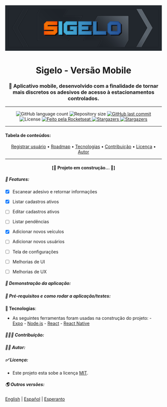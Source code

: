 # ![logo-1](https://github.com/im-ramon/app_Sigelo/blob/master/src/assets/logo-git.jpg?raw=true)



<h1 align="center">Sigelo - Versão Mobile </h1></hr>


<h3 align="center">📱 Aplicativo mobile, desenvolvido com a finalidade de tornar mais discretos os adesivos de acesso à estacionamentos controlados.</h3></hr>

------

<p align="center">
  <img alt="GitHub language count" src="https://img.shields.io/github/languages/count/im-ramon/app_Sigelo?color=%2304D361">

  <img alt="Repository size" src="https://img.shields.io/github/repo-size/im-ramon/app_Sigelo">

  <a href="https://github.com/ im-ramon/app_Sigelo/commits/master">
    <img alt="GitHub last commit" src="https://img.shields.io/github/last-commit/im-ramon/app_Sigelo">
  </a>
    
   <img alt="License" src="https://img.shields.io/badge/license-MIT-brightgreen">

  <a href="https://rocketseat.com.br">
    <img alt="Feito pela Rocketseat" src="https://img.shields.io/badge/dev-Ramon%20Oliveira-%237519C1">
  </a>

  <a href="#link">
    <img alt="Stargazers" src="https://img.shields.io/badge/Blog-Ramon%20Oliveira-%237159c1?style=flat&logo=ghost">
    </a>

   <a href="https://github.com/ im-ramon/app_Sigelo/stargazers">
    <img alt="Stargazers" src="https://img.shields.io/github/stars/im-ramon/app_Sigelo?style=social">
  </a>

</p>

------

<h4>
    Tabela de conteúdos: 
</h4>

<p align="center">  <a href="#objetivo">Registrar usuário</a> •  <a href="#roadmap">Roadmap</a> •   <a href="#tecnologias">Tecnologias</a> •   <a href="#contribuicao">Contribuição</a> •   <a href="#licenc-a">Licença</a> •   <a href="#autor">Autor</a> </p>

------

<h4 align="center">
    [🚧 Projeto em construção...  🚧]
    </h4>



##### **:checkered_flag: Features**:

- [x] Escanear adesivo e retornar informações

- [x] Listar cadastros ativos

- [ ] Editar cadastros ativos

- [ ] Listar pendências

- [x] Adicionar novos veículos

- [ ] Adicionar novos usuários

- [ ] Tela de configurações

- [ ] Melhorias de UI

- [ ] Melhorias de UX

  

##### 🧪 Demonstração da aplicação:



##### 🧭 Pré-requisitos e como rodar a aplicação/testes:



 **:hammer: Tecnologias**: 

- As seguintes ferramentas foram usadas na construção do projeto: - [Expo](https://expo.io/) - [Node.js](https://nodejs.org/en/) - [React](https://pt-br.reactjs.org/) - [React Native](https://reactnative.dev/)

  

##### 👨‍👩‍👦 Contribuição:



##### 👨‍💻 Autor:



##### ✅ Licença: 

- Este projeto esta sobe a licença [MIT](https://github.com/im-ramon/app_Sigelo/LICENSE).

  

##### :earth_americas: Outros versões: 

[English](#) | [Español](#) | [Esperanto](#)

